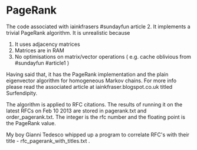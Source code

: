 PageRank
========

The code associated with iainkfrasers #sundayfun article 2. It implements a trivial PageRank 
algorithm. It is unrealistic because 

1. It uses adjacency matrices 
2. Matrices are in RAM
3. No optimisations on matrix/vector operations ( e.g. cache oblivious from #sundayfun #article1 )

Having said that, it has the PageRank implementation and the plain eigenvector algorithm for
homogeneous Markov chains. For more info please read the associated article at 
iainkfraser.blogspot.co.uk titled Surfendipity.

The algorithm is applied to RFC citations. The results of running it on the latest RFCs on Feb 10 2013
are stored in pagerank.txt and order_pagerank.txt. The integer is the rfc number and the floating point
is the PageRank value.

My boy Gianni Tedesco whipped up a program to correlate RFC's with their title - rfc_pagerank_with_titles.txt .

